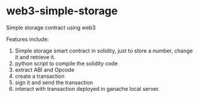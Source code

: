 # web3-simple-storage
Simple storage contract using web3

Features include:

1. Simple storage smart contract in solidity, just to store a number, change it and retrieve it.
2. python script to compile the solidity code
3. extract ABI and Opcode
4. create a transaction
5. sign it and send the transaction
6. interact with transaction deployed in ganache local server.
